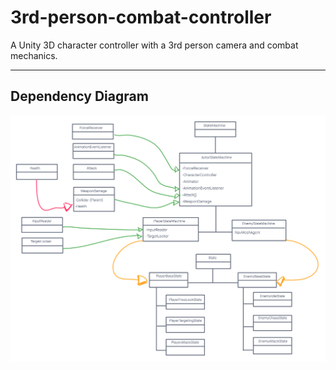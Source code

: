 # 3rd-person-combat-controller
A Unity 3D character controller with a 3rd person camera and combat mechanics.

---

## Dependency Diagram

![Dependency Diagram](dependency-diagram.png)
